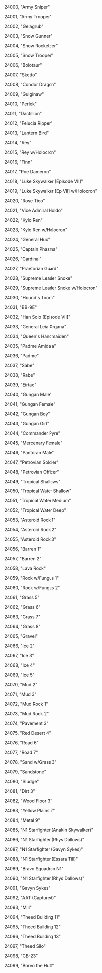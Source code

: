 ﻿24000, "Army Sniper"

24001, "Army Trooper"

24002, "Gelagrub"

24003, "Snow Gunner"

24004, "Snow Rocketeer"

24005, "Snow Trooper"

24006, "Bolotaur"

24007, "Sketto"

24008, "Condor Dragon"

24009, "Gulginaw"

24010, "Perlek"

24011, "Dactillion"

24012, "Felucia Ripper"

24013, "Lantern Bird"

24014, "Rey"

24015, "Rey w/Holocron"

24016, "Finn"

24017, "Poe Dameron"

24018, "Luke Skywalker [Episode VII]"

24019, "Luke Skywalker [Ep VII] w/Holocron"

24020, "Rose Tico"

24021, "Vice Admiral Holdo"

24022, "Kylo Ren"

24023, "Kylo Ren w/Holocron"

24024, "General Hux"

24025, "Captain Phasma"

24026, "Cardinal"

24027, "Praetorian Guard"

24028, "Supreme Leader Snoke"

24029, "Supreme Leader Snoke w/Holocron"

24030, "Hound's Toorh"

24031, "BB-9E"

24032, "Han Solo [Episode VII]"

24033, "General Leia Organa"

24034, "Queen's Handmaiden"

24035, "Padme Amidala"

24036, "Padme"

24037, "Sabe"

24038, "Rabe"

24039, "Eirtae"

24040, "Gungan Male"

24041, "Gungan Female"

24042, "Gungan Boy"

24043, "Gungan Girl"

24044, "Commander Pyre"

24045, "Mercenary Female"

24046, "Pantoran Male"

24047, "Petrovian Soldier"

24048, "Petrovian Officer"

24049, "Tropical Shallows"

24050, "Tropical Water Shallow"

24051, "Tropical Water Medium"

24052, "Tropical Water Deep"

24053, "Asteroid Rock 1"

24054, "Asteroid Rock 2"

24055, "Asteroid Rock 3"

24056, "Barren 1"

24057, "Barren 2"

24058, "Lava Rock"

24059, "Rock w/Fungus 1"

24060, "Rock w/Fungus 2"

24061, "Grass 5"

24062, "Grass 6"

24063, "Grass 7"

24064, "Grass 8"

24065, "Gravel"

24066, "Ice 2"

24067, "Ice 3"

24068, "Ice 4"

24069, "Ice 5"

24070, "Mud 2"

24071, "Mud 3"

24072, "Mud Rock 1"

24073, "Mud Rock 2"

24074, "Pavement 3"

24075, "Red Desert 4"

24076, "Road 6"

24077, "Road 7"

24078, "Sand w/Grass 3"

24079, "Sandstone"

24080, "Sludge"

24081, "Dirt 3"

24082, "Wood Floor 3"

24083, "Yellow Plains 2"

24084, "Metal 9"

24085, "N1 Starfighter (Anakin Skywalker)"

24086, "N1 Starfighter (Rhys Dallows)"

24087, "N1 Starfighter (Gavyn Sykes)"

24088, "N1 Starfighter (Essara Till)"

24089, "Bravo Squadron N1"

24090, "N1 Starfighter (Rhys Dallows)"

24091, "Gavyn Sykes"

24092, "AAT (Captured)"

24093, "Mill"

24094, "Theed Building 11"

24095, "Theed Building 12"

24096, "Theed Building 13"

24097, "Theed Silo"

24098, "CB-23"

24099, "Borvo the Hutt"

